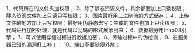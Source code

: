 1、代码所在的文件夹加权限；
2、除了静态资源文件，其余都要加上只读权限；静态资源文件加上只读只写权限；
3、图片最好用二进制流的方式储存；
4、上传文件的地方加上只写权限；最好用伪静态去写；生成的文件也加上只读权限；
5、代码进行加密处理，就是代码以乱码的形式展示出来；
6、数据最好用InnoDB引擎；
7、可以使用存储过程进行数据加密；
8、传输过程中的伪检测；
9、在服务器已知的漏洞打上补丁；
10、端口不要随便外放；